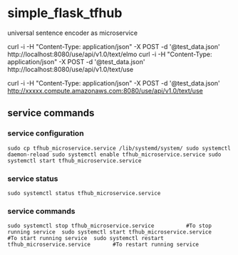 # simple_flask_tfhub
universal sentence encoder as microservice

curl -i -H "Content-Type: application/json" -X POST -d '@test_data.json' http://localhost:8080/use/api/v1.0/text/elmo
curl -i -H "Content-Type: application/json" -X POST -d '@test_data.json' http://localhost:8080/use/api/v1.0/text/use

curl -i -H "Content-Type: application/json" -X POST -d '@test_data.json' http://xxxxx.compute.amazonaws.com:8080/use/api/v1.0/text/use

## service commands
### service configuration
`sudo cp tfhub_microservice.service /lib/systemd/system/
sudo systemctl daemon-reload
sudo systemctl enable tfhub_microservice.service
sudo systemctl start tfhub_microservice.service
`
### service status
`sudo systemctl status tfhub_microservice.service`

### service commands
`
sudo systemctl stop tfhub_microservice.service          #To stop running service 
sudo systemctl start tfhub_microservice.service         #To start running service 
sudo systemctl restart tfhub_microservice.service       #To restart running service 
`